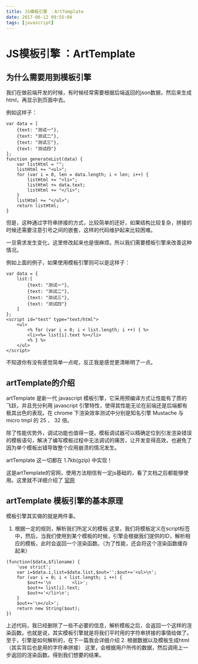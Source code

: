 ```yaml
---
title: JS模板引擎 ：ArtTemplate
date: 2017-06-12 09:55:04
tags: [javascript]
---
```


# JS模板引擎 ：ArtTemplate
## 为什么需要用到模板引擎
我们在做前端开发的时候，有时候经常需要根据后端返回的json数据，然后来生成html，再显示到页面中去。

例如这样子：
```
var data = [
    {text: "测试一"},
    {text: "测试二"},
    {text: "测试三"},
    {text: "测试四"}
];
function generateList(data) {
    var listHtml = "";
    listHtml += "<ul>";
    for (var i = 0, len = data.length; i < len; i++) {
        listHtml += "<li>";
        listHtml += data.text;
        listHtml += "</li>";
    }
    listHtml += "</ul>";
    return listHtml;
}
```
<!--more--> 
但是，这种通过字符串拼接的方式，比较简单的还好，如果结构比较复杂，拼接的时候还需要注意引号之间的嵌套，这样的代码维护起来比较困难。

一旦需求发生变化，这里修改起来也是很麻烦。所以我们需要模板引擎来改善这种情况。

例如上面的例子，如果使用模板引擎则可以是这样子：
```
var data = {
    list:[
        {text: "测试一"},
        {text: "测试二"},
        {text: "测试三"},
        {text: "测试四"}
    ]
};
<script id="test" type="text/html">
    <ul>
        <% for (var i = 0; i < list.length; i ++) { %>
        <li><%= list[i].text %></li>
        <% } %>
    </ul>
</script>
```
不知道你有没有感觉简单一点呢，反正我是感觉更清晰明了一点。

## artTemplate的介绍
artTemplate 是新一代 javascript 模板引擎，它采用预编译方式让性能有了质的飞跃，并且充分利用 javascript 引擎特性，使得其性能无论在前端还是后端都有极其出色的表现。在 chrome 下渲染效率测试中分别是知名引擎 Mustache 与 micro tmpl 的 25 、 32 倍。

除了性能优势外，调试功能也值得一提。模板调试器可以精确定位到引发渲染错误的模板语句，解决了编写模板过程中无法调试的痛苦，让开发变得高效，也避免了因为单个模板出错导致整个应用崩溃的情况发生。

artTemplate 这一切都在 1.7kb(gzip) 中实现！

这是artTemplate的官网，使用方法相信有一定js基础的，看了文档之后都能够使用。这里就不详细介绍了
[官网](https://github.com/aui/art-template)

## artTemplate 模板引擎的基本原理
模板引擎其实做的就是两件事。
1. 根据一定的规则，解析我们所定义的模板
这里，我们将模板定义在script标签中，然后，当我们使用到某个模板的时候，引擎会根据我们提供的ID，解析相应的模板，此时会返回一个渲染函数。（为了性能，还会将这个渲染函数缓存起来）
```
(function($data,$filename) {
    'use strict';
    var i=$data.i,list=$data.list,$out='';$out+='<ul>\n';
    for (var i = 0; i < list.length; i ++) {
        $out+='\n        <li>';
        $out+= list[i].text;
        $out+='</li>\n';
    }
    $out+='\n</ul>';
    return new String($out);
})
```
上述代码，我已经删除了一些不必要的信息，解析模板之后，会返回一个这样的渲染函数。也就是说，其实模板引擎就是将我们平时用的字符串拼接的事情给做了。
至于，引擎是如何解析的，在下一篇我会详细介绍
2. 根据数据以及模板生成html（其实背后也是用的字符串拼接）
这里，会根据用户所传的数据，然后调用上一步返回的渲染函数。得到我们想要的结果。
